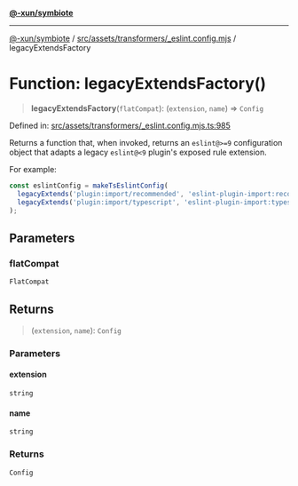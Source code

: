 [**@-xun/symbiote**](../../../../../README.md)

***

[@-xun/symbiote](../../../../../README.md) / [src/assets/transformers/\_eslint.config.mjs](../README.md) / legacyExtendsFactory

# Function: legacyExtendsFactory()

> **legacyExtendsFactory**(`flatCompat`): (`extension`, `name`) => `Config`

Defined in: [src/assets/transformers/\_eslint.config.mjs.ts:985](https://github.com/Xunnamius/symbiote/blob/cdafea2baa38b239d5977b443b3a3091b1a1c2e6/src/assets/transformers/_eslint.config.mjs.ts#L985)

Returns a function that, when invoked, returns an `eslint@>=9` configuration
object that adapts a legacy `eslint@<9` plugin's exposed rule extension.

For example:

```typescript
const eslintConfig = makeTsEslintConfig(
  legacyExtends('plugin:import/recommended', 'eslint-plugin-import:recommended'),
  legacyExtends('plugin:import/typescript', 'eslint-plugin-import:typescript')
);
```

## Parameters

### flatCompat

`FlatCompat`

## Returns

> (`extension`, `name`): `Config`

### Parameters

#### extension

`string`

#### name

`string`

### Returns

`Config`

